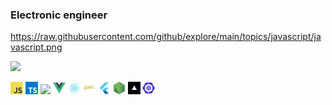 ### Electronic engineer

https://raw.githubusercontent.com/github/explore/main/topics/javascript/javascript.png

![]((https://raw.githubusercontent.com/github/explore/main/topics/javascript/javascript.png))

<p dir="auto"><code><a target="_blank" rel="noopener noreferrer nofollow" href="https://raw.githubusercontent.com/github/explore/main/topics/javascript/javascript.png"><img src="https://raw.githubusercontent.com/github/explore/main/topics/javascript/javascript.png" style="max-width: 100%;" height="20"></a></code>
<code><a target="_blank" rel="noopener noreferrer nofollow" href="https://raw.githubusercontent.com/github/explore/main/topics/typescript/typescript.png"><img src="https://raw.githubusercontent.com/github/explore/main/topics/typescript/typescript.png" style="max-width: 100%;" height="20"></a></code>
<code><a target="_blank" rel="noopener noreferrer nofollow" href="https://camo.githubusercontent.com/61e102d7c605ff91efedb9d7e47c1c4a07cef59d3e1da202fd74f4772122ca4e/68747470733a2f2f766974656a732e6465762f6c6f676f2e737667"><img src="https://camo.githubusercontent.com/61e102d7c605ff91efedb9d7e47c1c4a07cef59d3e1da202fd74f4772122ca4e/68747470733a2f2f766974656a732e6465762f6c6f676f2e737667" style="max-width: 100%;" height="20"></a></code>
<code><a target="_blank" rel="noopener noreferrer nofollow" href="https://raw.githubusercontent.com/github/explore/main/topics/vue/vue.png"><img src="https://raw.githubusercontent.com/github/explore/main/topics/vue/vue.png" style="max-width: 100%;" height="20"></a></code>
<code><a target="_blank" rel="noopener noreferrer nofollow" href="https://raw.githubusercontent.com/github/explore/main/topics/react/react.png"><img src="https://raw.githubusercontent.com/github/explore/main/topics/react/react.png" style="max-width: 100%;" height="20"></a></code>
<code><a target="_blank" rel="noopener noreferrer nofollow" href="https://raw.githubusercontent.com/github/explore/main/topics/babel/babel.png"><img src="https://raw.githubusercontent.com/github/explore/main/topics/babel/babel.png" style="max-width: 100%;" height="20"></a></code>
<code><a target="_blank" rel="noopener noreferrer nofollow" href="https://raw.githubusercontent.com/github/explore/main/topics/flutter/flutter.png"><img src="https://raw.githubusercontent.com/github/explore/main/topics/flutter/flutter.png" style="max-width: 100%;" height="20"></a></code>
<code><a target="_blank" rel="noopener noreferrer nofollow" href="https://raw.githubusercontent.com/github/explore/main/topics/nodejs/nodejs.png"><img src="https://raw.githubusercontent.com/github/explore/main/topics/nodejs/nodejs.png" style="max-width: 100%;" height="20"></a></code>
<code><a target="_blank" rel="noopener noreferrer nofollow" href="https://raw.githubusercontent.com/github/explore/3c66f1237835e0b877190fbea528d0ebece7bccf/topics/vercel/vercel.png"><img src="https://raw.githubusercontent.com/github/explore/3c66f1237835e0b877190fbea528d0ebece7bccf/topics/vercel/vercel.png" style="max-width: 100%;" height="20"></a></code>
<code><a target="_blank" rel="noopener noreferrer nofollow" href="https://raw.githubusercontent.com/github/explore/80688e429a7d4ef2fca1e82350fe8e3517d3494d/topics/eslint/eslint.png"><img src="https://raw.githubusercontent.com/github/explore/80688e429a7d4ef2fca1e82350fe8e3517d3494d/topics/eslint/eslint.png" style="max-width: 100%;" height="20"></a></code></p>

<!--
**l337quez/l337quez** is a ✨ _special_ ✨ repository because its `README.md` (this file) appears on your GitHub profile.

Here are some ideas to get you started:

- 🔭 I’m currently working on ...
- 🌱 I’m currently learning ...
- 👯 I’m looking to collaborate on ...
- 🤔 I’m looking for help with ...
- 💬 Ask me about ...
- 📫 How to reach me: ...
- 😄 Pronouns: ...
- ⚡ Fun fact: ...
-->
